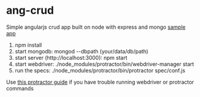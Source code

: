 ang-crud
========

Simple angularjs crud app built on node with express and mongo
[sample app](https://stormy-peak-6594.herokuapp.com/)
1. npm install
2. start mongodb: mongod --dbpath (your/data/db/path)
2. start server (http://localhost:3000): npm start
3. start webdriver: ./node_modules/protractor/bin/webdriver-manager start
4. run the specs: ./node_modules/protractor/bin/protractor spec/conf.js

Use [this protractor guide](http://www.ng-newsletter.com/posts/practical-protractor.html) if you have trouble running webdriver or protractor commands
